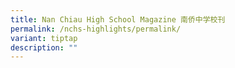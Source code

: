 ```yaml
---
title: Nan Chiau High School Magazine 南侨中学校刊
permalink: /nchs-highlights/permalink/
variant: tiptap
description: ""
---
```

